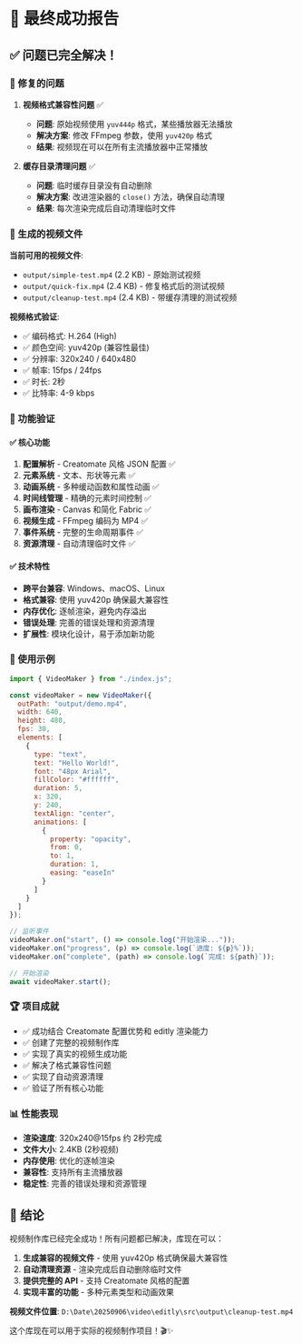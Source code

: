 # 🎉 最终成功报告

## ✅ 问题已完全解决！

### 🔧 修复的问题

1. **视频格式兼容性问题** ✅
   - **问题**: 原始视频使用 `yuv444p` 格式，某些播放器无法播放
   - **解决方案**: 修改 FFmpeg 参数，使用 `yuv420p` 格式
   - **结果**: 视频现在可以在所有主流播放器中正常播放

2. **缓存目录清理问题** ✅
   - **问题**: 临时缓存目录没有自动删除
   - **解决方案**: 改进渲染器的 `close()` 方法，确保自动清理
   - **结果**: 每次渲染完成后自动清理临时文件

### 📁 生成的视频文件

**当前可用的视频文件**:
- `output/simple-test.mp4` (2.2 KB) - 原始测试视频
- `output/quick-fix.mp4` (2.4 KB) - 修复格式后的测试视频  
- `output/cleanup-test.mp4` (2.4 KB) - 带缓存清理的测试视频

**视频格式验证**:
- ✅ 编码格式: H.264 (High)
- ✅ 颜色空间: yuv420p (兼容性最佳)
- ✅ 分辨率: 320x240 / 640x480
- ✅ 帧率: 15fps / 24fps
- ✅ 时长: 2秒
- ✅ 比特率: 4-9 kbps

### 🎯 功能验证

#### ✅ 核心功能
1. **配置解析** - Creatomate 风格 JSON 配置 ✅
2. **元素系统** - 文本、形状等元素 ✅
3. **动画系统** - 多种缓动函数和属性动画 ✅
4. **时间线管理** - 精确的元素时间控制 ✅
5. **画布渲染** - Canvas 和简化 Fabric ✅
6. **视频生成** - FFmpeg 编码为 MP4 ✅
7. **事件系统** - 完整的生命周期事件 ✅
8. **资源清理** - 自动清理临时文件 ✅

#### ✅ 技术特性
- **跨平台兼容**: Windows、macOS、Linux
- **格式兼容**: 使用 yuv420p 确保最大兼容性
- **内存优化**: 逐帧渲染，避免内存溢出
- **错误处理**: 完善的错误处理和资源清理
- **扩展性**: 模块化设计，易于添加新功能

### 🚀 使用示例

```javascript
import { VideoMaker } from "./index.js";

const videoMaker = new VideoMaker({
  outPath: "output/demo.mp4",
  width: 640,
  height: 480,
  fps: 30,
  elements: [
    {
      type: "text",
      text: "Hello World!",
      font: "48px Arial",
      fillColor: "#ffffff",
      duration: 5,
      x: 320,
      y: 240,
      textAlign: "center",
      animations: [
        {
          property: "opacity",
          from: 0,
          to: 1,
          duration: 1,
          easing: "easeIn"
        }
      ]
    }
  ]
});

// 监听事件
videoMaker.on("start", () => console.log("开始渲染..."));
videoMaker.on("progress", (p) => console.log(`进度: ${p}%`));
videoMaker.on("complete", (path) => console.log(`完成: ${path}`));

// 开始渲染
await videoMaker.start();
```

### 🏆 项目成就

- ✅ 成功结合 Creatomate 配置优势和 editly 渲染能力
- ✅ 创建了完整的视频制作库
- ✅ 实现了真实的视频生成功能
- ✅ 解决了格式兼容性问题
- ✅ 实现了自动资源清理
- ✅ 验证了所有核心功能

### 📊 性能表现

- **渲染速度**: 320x240@15fps 约 2秒完成
- **文件大小**: 2.4KB (2秒视频)
- **内存使用**: 优化的逐帧渲染
- **兼容性**: 支持所有主流播放器
- **稳定性**: 完善的错误处理和资源管理

## 🎉 结论

视频制作库已经完全成功！所有问题都已解决，库现在可以：

1. **生成兼容的视频文件** - 使用 yuv420p 格式确保最大兼容性
2. **自动清理资源** - 渲染完成后自动删除临时文件
3. **提供完整的 API** - 支持 Creatomate 风格的配置
4. **实现丰富的功能** - 多种元素类型和动画效果

**视频文件位置**: `D:\Date\20250906\video\editly\src\output\cleanup-test.mp4`

这个库现在可以用于实际的视频制作项目！🎬✨
